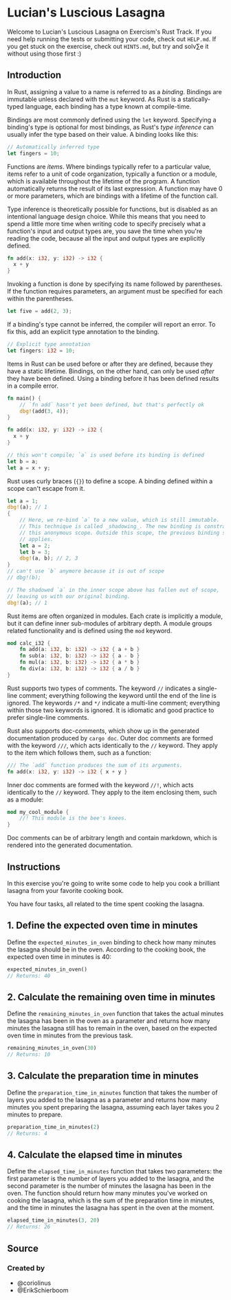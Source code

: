 # Lucian's Luscious Lasagna

Welcome to Lucian's Luscious Lasagna on Exercism's Rust Track.
If you need help running the tests or submitting your code, check out `HELP.md`.
If you get stuck on the exercise, check out `HINTS.md`, but try and solv∑e it without using those first :)

## Introduction

In Rust, assigning a value to a name is referred to as a _binding_. Bindings are immutable unless declared with the `mut` keyword. As Rust is a statically-typed language, each binding has a type known at compile-time.

Bindings are most commonly defined using the `let` keyword. Specifying a binding's type is optional for most bindings, as Rust's _type inference_ can usually infer the type based on their value. A binding looks like this:

```rust
// Automatically inferred type
let fingers = 10;
```

Functions are _items_. Where bindings typically refer to a particular value, items refer to a unit of code organization, typically a function or a module, which is available throughout the lifetime of the program. A function automatically returns the result of its last expression. A function may have 0 or more parameters, which are bindings with a lifetime of the function call.

Type inference is theoretically possible for functions, but is disabled as an intentional language design choice. While this means that you need to spend a little more time when writing code to specify precisely what a function's input and output types are, you save the time when you're reading the code, because all the input and output types are explicitly defined.

```rust
fn add(x: i32, y: i32) -> i32 {
  x + y
}
```

Invoking a function is done by specifying its name followed by parentheses. If the function requires parameters, an argument must be specified for each within the parentheses.

```rust
let five = add(2, 3);
```

If a binding's type cannot be inferred, the compiler will report an error. To fix this, add an explicit type annotation to the binding.

```rust
// Explicit type annotation
let fingers: i32 = 10;
```

Items in Rust can be used before or after they are defined, because they have a static lifetime. Bindings, on the other hand, can only be used _after_ they have been defined. Using a binding before it has been defined results in a compile error.

```rust
fn main() {
    // `fn add` hasn't yet been defined, but that's perfectly ok
    dbg!(add(3, 4));
}

fn add(x: i32, y: i32) -> i32 {
  x + y
}
```

```rust
// this won't compile; `a` is used before its binding is defined
let b = a;
let a = x + y;
```

Rust uses curly braces (`{}`) to define a scope. A binding defined within a scope can't escape from it.

```rust
let a = 1;
dbg!(a); // 1
{
    // Here, we re-bind `a` to a new value, which is still immutable.
    // This technique is called _shadowing_. The new binding is constrained to
    // this anonymous scope. Outside this scope, the previous binding still
    // applies.
    let a = 2;
    let b = 3;
    dbg!(a, b); // 2, 3
}
// can't use `b` anymore because it is out of scope
// dbg!(b);

// The shadowed `a` in the inner scope above has fallen out of scope,
// leaving us with our original binding.
dbg!(a); // 1
```

Rust items are often organized in modules. Each crate is implicitly a module, but it can define inner sub-modules of arbitrary depth. A module groups related functionality and is defined using the `mod` keyword.

```rust
mod calc_i32 {
    fn add(a: i32, b: i32) -> i32 { a + b }
    fn sub(a: i32, b: i32) -> i32 { a - b }
    fn mul(a: i32, b: i32) -> i32 { a * b }
    fn div(a: i32, b: i32) -> i32 { a / b }
}
```

Rust supports two types of comments. The keyword `//` indicates a single-line comment; everything following the keyword until the end of the line is ignored. The keywords `/*` and `*/` indicate a multi-line comment; everything within those two keywords is ignored. It is idiomatic and good practice to prefer single-line comments.

Rust also supports doc-comments, which show up in the generated documentation produced by `cargo doc`. Outer doc comments are formed with the keyword `///`, which acts identically to the `//` keyword. They apply to the item which follows them, such as a function:

```rust
/// The `add` function produces the sum of its arguments.
fn add(x: i32, y: i32) -> i32 { x + y }
```

Inner doc comments are formed with the keyword `//!`, which acts identically to the `//` keyword. They apply to the item enclosing them, such as a module:

```rust
mod my_cool_module {
    //! This module is the bee's knees.
}
```

Doc comments can be of arbitrary length and contain markdown, which is rendered into the generated documentation.

## Instructions

In this exercise you're going to write some code to help you cook a brilliant lasagna from your favorite cooking book.

You have four tasks, all related to the time spent cooking the lasagna.

## 1. Define the expected oven time in minutes

Define the `expected_minutes_in_oven` binding to check how many minutes the lasagna should be in the oven. According to the cooking book, the expected oven time in minutes is 40:

```rust
expected_minutes_in_oven()
// Returns: 40
```

## 2. Calculate the remaining oven time in minutes

Define the `remaining_minutes_in_oven` function that takes the actual minutes the lasagna has been in the oven as a parameter and returns how many minutes the lasagna still has to remain in the oven, based on the expected oven time in minutes from the previous task.

```rust
remaining_minutes_in_oven(30)
// Returns: 10
```

## 3. Calculate the preparation time in minutes

Define the `preparation_time_in_minutes` function that takes the number of layers you added to the lasagna as a parameter and returns how many minutes you spent preparing the lasagna, assuming each layer takes you 2 minutes to prepare.

```rust
preparation_time_in_minutes(2)
// Returns: 4
```

## 4. Calculate the elapsed time in minutes

Define the `elapsed_time_in_minutes` function that takes two parameters: the first parameter is the number of layers you added to the lasagna, and the second parameter is the number of minutes the lasagna has been in the oven. The function should return how many minutes you've worked on cooking the lasagna, which is the sum of the preparation time in minutes, and the time in minutes the lasagna has spent in the oven at the moment.

```rust
elapsed_time_in_minutes(3, 20)
// Returns: 26
```

## Source

### Created by

- @coriolinus
- @ErikSchierboom